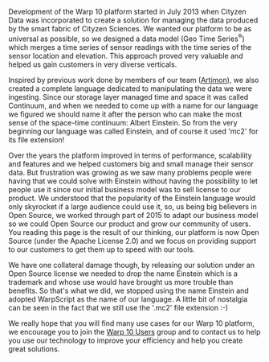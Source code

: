 Development of the Warp 10 platform started in July 2013 when Cityzen Data was incorporated to create a solution for managing the data produced by the smart fabric of Cityzen Sciences. We wanted our platform to be as universal as possible, so we designed a data model (Geo Time Series<sup>®</sup>) which merges a time series of sensor readings with the time series of the sensor location and elevation. This approach proved very valuable and helped us gain customers in very diverse verticals.

Inspired by previous work done by members of our team ([Artimon](http://www.slideshare.net/Mathias-Herberts/20111109-artimonapache-flumemeetupfinal2)), we also created a complete language dedicated to manipulating the data we were ingesting. Since our storage layer managed time and space it was called Continuum, and when we needed to come up with a name for our language we figured we should name it after the person who can make the most sense of the space-time continuum: Albert Einstein. So from the very beginning our language was called Einstein, and of course it used 'mc2' for its file extension!

Over the years the platform improved in terms of performance, scalability and features and we helped customers big and small manage their sensor data. But frustration was growing as we saw many problems people were having that we could solve with Einstein without having the possibility to let people use it since our initial business model was to sell license to our product. We understood that the popularity of the Einstein language would only skyrocket if a large audience could use it, so, us being big believers in Open Source, we worked through part of 2015 to adapt our business model so we could Open Source our product and grow our community of users. You reading this page is the result of our thinking, our platform is now Open Source (under the Apache License 2.0) and we focus on providing support to our customers to get them up to speed with our tools.

We have one collateral damage though, by releasing our solution under an Open Source license we needed to drop the name Einstein which is a trademark and whose use would have brought us more trouble than benefits. So that's what we did, we stopped using the name Einstein and adopted WarpScript as the name of our language. A little bit of nostalgia can be seen in the fact that we still use the '.mc2' file extension :-)

We really hope that you will find many use cases for our Warp 10 platform, we encourage you to join the <a href="https://groups.google.com/forum/#!forum/warp10-users">Warp 10 Users</a> group and to contact us to help you use our technology to improve your efficiency and help you create great solutions.
